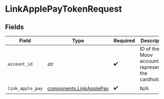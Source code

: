 # LinkApplePayTokenRequest


## Fields

| Field                                                              | Type                                                               | Required                                                           | Description                                                        |
| ------------------------------------------------------------------ | ------------------------------------------------------------------ | ------------------------------------------------------------------ | ------------------------------------------------------------------ |
| `account_id`                                                       | *str*                                                              | :heavy_check_mark:                                                 | ID of the Moov account representing the cardholder.                |
| `link_apple_pay`                                                   | [components.LinkApplePay](../../models/components/linkapplepay.md) | :heavy_check_mark:                                                 | N/A                                                                |